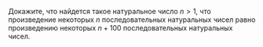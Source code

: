Докажите, что найдется такое натуральное число $n > 1$, что произведение некоторых $n$ последовательных натуральных чисел равно произведению некоторых $n + 100$ последовательных натуральных чисел.